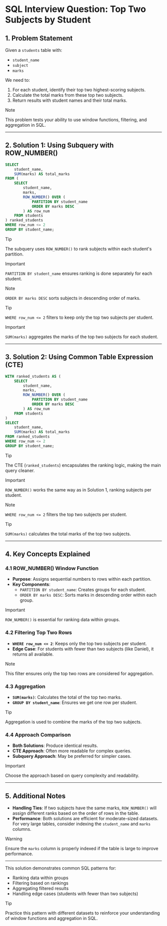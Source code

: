 # SQL Interview Question: Top Two Subjects by Student  

## 1. **Problem Statement**  
Given a `students` table with:  
- `student_name`  
- `subject`  
- `marks`  

We need to:  
1. For each student, identify their top two highest-scoring subjects.  
2. Calculate the total marks from these top two subjects.  
3. Return results with student names and their total marks.  

> [!NOTE]  
> This problem tests your ability to use window functions, filtering, and aggregation in SQL.  

---

## 2. **Solution 1: Using Subquery with ROW_NUMBER()**  
```sql
SELECT
    student_name,
    SUM(marks) AS total_marks
FROM (
    SELECT
        student_name,
        marks,
        ROW_NUMBER() OVER (
            PARTITION BY student_name
            ORDER BY marks DESC
        ) AS row_num
    FROM students
) ranked_students
WHERE row_num <= 2
GROUP BY student_name;
```  

> [!TIP]  
> The subquery uses `ROW_NUMBER()` to rank subjects within each student's partition.  

> [!IMPORTANT]  
> `PARTITION BY student_name` ensures ranking is done separately for each student.  

> [!NOTE]  
> `ORDER BY marks DESC` sorts subjects in descending order of marks.  

> [!TIP]  
> `WHERE row_num <= 2` filters to keep only the top two subjects per student.  

> [!IMPORTANT]  
> `SUM(marks)` aggregates the marks of the top two subjects for each student.  

---

## 3. **Solution 2: Using Common Table Expression (CTE)**  
```sql
WITH ranked_students AS (
    SELECT
        student_name,
        marks,
        ROW_NUMBER() OVER (
            PARTITION BY student_name
            ORDER BY marks DESC
        ) AS row_num
    FROM students
)
SELECT
    student_name,
    SUM(marks) AS total_marks
FROM ranked_students
WHERE row_num <= 2
GROUP BY student_name;
```  

> [!TIP]  
> The CTE (`ranked_students`) encapsulates the ranking logic, making the main query cleaner.  

> [!IMPORTANT]  
> `ROW_NUMBER()` works the same way as in Solution 1, ranking subjects per student.  

> [!NOTE]  
> `WHERE row_num <= 2` filters the top two subjects per student.  

> [!TIP]  
> `SUM(marks)` calculates the total marks of the top two subjects.  

---

## 4. **Key Concepts Explained**  

### 4.1 **ROW_NUMBER() Window Function**  
- **Purpose**: Assigns sequential numbers to rows within each partition.  
- **Key Components**:  
  - `PARTITION BY student_name`: Creates groups for each student.  
  - `ORDER BY marks DESC`: Sorts marks in descending order within each group.  

> [!IMPORTANT]  
> `ROW_NUMBER()` is essential for ranking data within groups.  

### 4.2 **Filtering Top Two Rows**  
- **`WHERE row_num <= 2`**: Keeps only the top two subjects per student.  
- **Edge Case**: For students with fewer than two subjects (like Daniel), it returns all available.  

> [!NOTE]  
> This filter ensures only the top two rows are considered for aggregation.  

### 4.3 **Aggregation**  
- **`SUM(marks)`**: Calculates the total of the top two marks.  
- **`GROUP BY student_name`**: Ensures we get one row per student.  

> [!TIP]  
> Aggregation is used to combine the marks of the top two subjects.  

### 4.4 **Approach Comparison**  
- **Both Solutions**: Produce identical results.  
- **CTE Approach**: Often more readable for complex queries.  
- **Subquery Approach**: May be preferred for simpler cases.  

> [!IMPORTANT]  
> Choose the approach based on query complexity and readability.  

---

## 5. **Additional Notes**  
- **Handling Ties**: If two subjects have the same marks, `ROW_NUMBER()` will assign different ranks based on the order of rows in the table.  
- **Performance**: Both solutions are efficient for moderate-sized datasets. For very large tables, consider indexing the `student_name` and `marks` columns.  

> [!WARNING]  
> Ensure the `marks` column is properly indexed if the table is large to improve performance.  

---

This solution demonstrates common SQL patterns for:  
- Ranking data within groups  
- Filtering based on rankings  
- Aggregating filtered results  
- Handling edge cases (students with fewer than two subjects)  

> [!TIP]  
> Practice this pattern with different datasets to reinforce your understanding of window functions and aggregation in SQL.  
